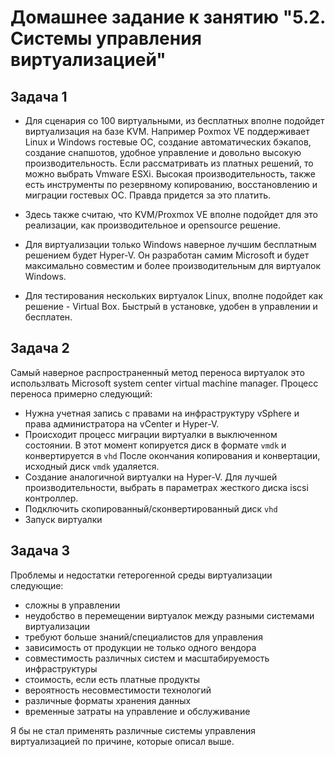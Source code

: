 # Домашнее задание к занятию "5.2. Системы управления виртуализацией"

## Задача 1

- Для сценария со 100 виртуальными, из бесплатных вполне подойдет виртуализация на базе KVM.
Например Poxmox VE поддерживает Linux и Windows гостевые ОС, создание автоматических бэкапов, создание снапшотов, удобное управление и довольно высокую производительность.
Если рассматривать из платных решений, то можно выбрать Vmware ESXi. Высокая производительность, также есть инструменты по резервному копированию, восстановлению и миграции гостевых ОС.
Правда придется за это платить.  

- Здесь также считаю, что KVM/Proxmox VE вполне подойдет для это реализации, как производительное и opensource решение.

- Для виртуализации только Windows наверное лучшим бесплатным решением будет Hyper-V.
Он разработан самим Microsoft и будет максимально совместим и более производительным для виртуалок Windows.
  
- Для тестирования нескольких виртуалок Linux, вполне подойдет как решение - Virtual Box.
Быстрый в установке, удобен в управлении и бесплатен.
  
## Задача 2

Самый наверное распространенный метод переноса виртуалок это использлвать
Microsoft system center virtual machine manager.
Процесс переноса примерно следующий: 

- Нужна учетная запись с правами на инфраструктуру vSphere и права администратора на vCenter и Hyper-V.
- Происходит процесс миграции виртуалки в выключенном состоянии.
В этот момент копируется диск в формате `vmdk` и конвертируется в `vhd`
После окончания копирования и конвертации, исходный диск `vmdk` удаляется.  
- Создание аналогичной виртуалки на Hyper-V. 
  Для лучшей производительности, выбрать в параметрах жесткого диска iscsi контроллер. 
- Подключить скопированный/сконвертированный диск `vhd`
- Запуск виртуалки

## Задача 3

Проблемы и недостатки гетерогенной среды виртуализации следующие:

- сложны в управлении
- неудобство в перемещении виртуалок между разными системами виртуализации
- требуют больше знаний/специалистов для управления
- зависимость от продукции не только одного вендора
- совместимость различных систем и масштабируемость инфраструктуры
- стоимость, если есть платные продукты
- вероятность несовместимости технологий
- различные форматы хранения данных
- временные затраты на управление и обслуживание

Я бы не стал применять различные системы управления виртуализацией
по причине, которые описал выше.